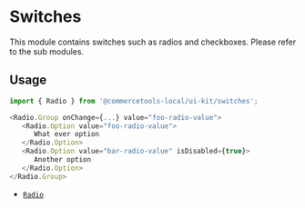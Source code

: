 # Switches

This module contains switches such as radios and checkboxes. Please refer to the
sub modules.

## Usage

```js
import { Radio } from '@commercetools-local/ui-kit/switches';

<Radio.Group onChange={...} value="foo-radio-value">
   <Radio.Option value="foo-radio-value">
      What ever option
   </Radio.Option>
   <Radio.Option value="bar-radio-value" isDisabled={true}>
      Another option
   </Radio.Option>
</Radio.Group>
```

* [`Radio`](radio/README.md)
